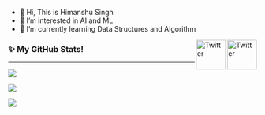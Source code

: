 - 👋 Hi, This is Himanshu Singh
- 👀 I’m interested in AI and ML
- 🌱 I’m currently learning Data Structures and Algorithm




<!---
viraj3110/viraj3110 is a ✨ special ✨ repository because its `README.md` (this file) appears on your GitHub profile.
You can click the Preview link to take a look at your changes.
--->

<a href="https://twitter.com/singhhimanshu3110" target="_blank"><img src="https://cdn2.iconfinder.com/data/icons/social-media-2199/64/social_media_isometric_6-twitter-512.png" height="60px" width="60px" alt="Twitter" align="right"></a><a href="https://www.instagram.com/__singhhimanshu3110/" target="_blank"><img src="https://cdn2.iconfinder.com/data/icons/social-media-2199/64/instagram_brand_logo_social_media_icon.png" height="60px" width="60px" alt="Twitter" align="right"></a>

### ✨ My GitHub Stats!
---
<p><a href="#">
  <img align="center" src="https://github-readme-stats.vercel.app/api?username=singhhimanshu31&show_icons=true&include_all_commits=true&theme=dark" />
</a></p>
<p><a href="#">
  <img align="center" src="http://github-readme-streak-stats.herokuapp.com?user=singhhimanshu31&theme=dark" />
</a></p>
<p><a href="#">
  <img align="center" src="https://activity-graph.herokuapp.com/graph?username=singhhimanshu31&theme=xcode" />
</a></p>
